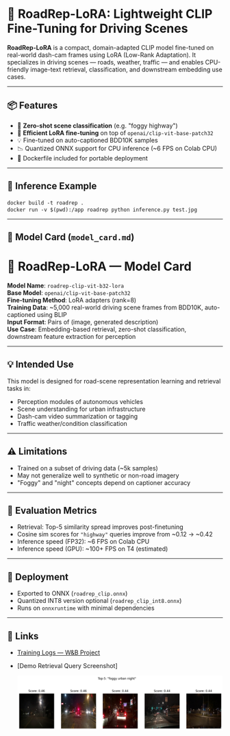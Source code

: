 # 🚗 RoadRep-LoRA: Lightweight CLIP Fine-Tuning for Driving Scenes

**RoadRep-LoRA** is a compact, domain-adapted CLIP model fine-tuned on real-world dash-cam frames using LoRA (Low-Rank Adaptation). It specializes in driving scenes — roads, weather, traffic — and enables CPU-friendly image-text retrieval, classification, and downstream embedding use cases.

---

## 📦 Features

- 🔎 **Zero-shot scene classification** (e.g. "foggy highway")
- 🧠 **Efficient LoRA fine-tuning** on top of `openai/clip-vit-base-patch32`
- 💡 Fine-tuned on auto-captioned BDD10K samples
- 📉 Quantized ONNX support for CPU inference (~6 FPS on Colab CPU)
- 🐳 Dockerfile included for portable deployment

---

## 🚀 Inference Example

```
docker build -t roadrep .
docker run -v $(pwd):/app roadrep python inference.py test.jpg
```

---

## 🧾 Model Card (`model_card.md`)


# 🧠 RoadRep-LoRA — Model Card

**Model Name**: `roadrep-clip-vit-b32-lora`  
**Base Model**: `openai/clip-vit-base-patch32`  
**Fine-tuning Method**: LoRA adapters (rank=8)  
**Training Data**: ~5,000 real-world driving scene frames from BDD10K, auto-captioned using BLIP  
**Input Format**: Pairs of (image, generated description)  
**Use Case**: Embedding-based retrieval, zero-shot classification, downstream feature extraction for perception

---

## 💡 Intended Use

This model is designed for road-scene representation learning and retrieval tasks in:
- Perception modules of autonomous vehicles
- Scene understanding for urban infrastructure
- Dash-cam video summarization or tagging
- Traffic weather/condition classification

---

## ⚠️ Limitations

- Trained on a subset of driving data (~5k samples)
- May not generalize well to synthetic or non-road imagery
- "Foggy" and "night" concepts depend on captioner accuracy

---

## 🧪 Evaluation Metrics

- Retrieval: Top-5 similarity spread improves post-finetuning
- Cosine sim scores for `"highway"` queries improve from ~0.12 → ~0.42
- Inference speed (FP32): ~6 FPS on Colab CPU
- Inference speed (GPU): ~100+ FPS on T4 (estimated)

---

## 🧊 Deployment

- Exported to ONNX (`roadrep_clip.onnx`)
- Quantized INT8 version optional (`roadrep_clip_int8.onnx`)
- Runs on `onnxruntime` with minimal dependencies

---

## 🔗 Links

- [Training Logs — W&B Project](https://wandb.ai/ameya690-san-jose-state-university/roadrep-lora)
- [Demo Retrieval Query Screenshot]
  
  <img src="RoadRep_img.png" alt="Demo Logo" width="700"/>

